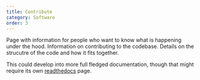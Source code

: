 ```yaml
---
title: Contribute
category: Software
order: 3
---
```


Page with information for people who want to know what is happening under the hood. Information on contributing to the codebase. Details on the strucutre of the code and how it fits together. 

This could develop into more full fledged documentation, though that might require its own [readthedocs](https://readthedocs.org/) page.

